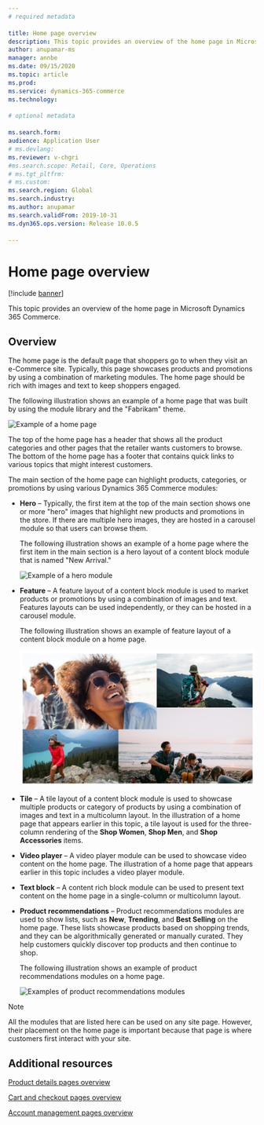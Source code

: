 ```yaml
---
# required metadata

title: Home page overview
description: This topic provides an overview of the home page in Microsoft Dynamics 365 Commerce.
author: anupamar-ms
manager: annbe
ms.date: 09/15/2020
ms.topic: article
ms.prod: 
ms.service: dynamics-365-commerce
ms.technology: 

# optional metadata

ms.search.form:  
audience: Application User
# ms.devlang: 
ms.reviewer: v-chgri
#ms.search.scope: Retail, Core, Operations
# ms.tgt_pltfrm: 
# ms.custom: 
ms.search.region: Global
ms.search.industry: 
ms.author: anupamar
ms.search.validFrom: 2019-10-31
ms.dyn365.ops.version: Release 10.0.5

---
```


# Home page overview

[!include [banner](includes/banner.md)]

This topic provides an overview of the home page in Microsoft Dynamics 365 Commerce.

## Overview

The home page is the default page that shoppers go to when they visit an e-Commerce site. Typically, this page showcases products and promotions by using a combination of marketing modules. The home page should be rich with images and text to keep shoppers engaged.

The following illustration shows an example of a home page that was built by using the module library and the "Fabrikam" theme.

![Example of a home page](./media/Homepage2.PNG)

The top of the home page has a header that shows all the product categories and other pages that the retailer wants customers to browse. The bottom of the home page has a footer that contains quick links to various topics that might interest customers.

The main section of the home page can highlight products, categories, or promotions by using various Dynamics 365 Commerce modules:

- **Hero** – Typically, the first item at the top of the main section shows one or more "hero" images that highlight new products and promotions in the store. If there are multiple hero images, they are hosted in a carousel module so that users can browse them.

    The following illustration shows an example of a home page where the first item in the main section is a hero layout of a content block module that is named "New Arrival."

    ![Example of a hero module](./media/Hero.PNG)

- **Feature** – A feature layout of a content block module is used to market products or promotions by using a combination of images and text. Features layouts can be used independently, or they can be hosted in a carousel module.

    The following illustration shows an example of feature layout of a content block module on a home page.

    ![Examples of feature modules](./media/Feature.PNG)

- **Tile** – A tile layout of a content block module is used to showcase multiple products or category of products by using a combination of images and text in a multicolumn layout. In the illustration of a home page that appears earlier in this topic, a tile  layout is used for the three-column rendering of the **Shop Women**, **Shop Men**, and **Shop Accessories** items.
- **Video player** – A video player module can be used to showcase video content on the home page. The illustration of a home page that appears earlier in this topic includes a video player module.
- **Text block** – A content rich block module can be used to present text content on the home page in a single-column or multicolumn layout.
- **Product recommendations** – Product recommendations modules are used to show lists, such as **New**, **Trending**, and **Best Selling** on the home page. These lists showcase products based on shopping trends, and they can be algorithmically generated or manually curated. They help customers quickly discover top products and then continue to shop.

    The following illustration shows an example of product recommendations modules on a home page.

    ![Examples of product recommendations modules](./media/Recommendations.PNG)

> [!NOTE]
> All the modules that are listed here can be used on any site page. However, their placement on the home page is important because that page is where customers first interact with your site.

## Additional resources

[Product details pages overview](quick-tour-pdp.md)

[Cart and checkout pages overview](quick-tour-cart-checkout.md)

[Account management pages overview](quick-tour-account-management.md)
